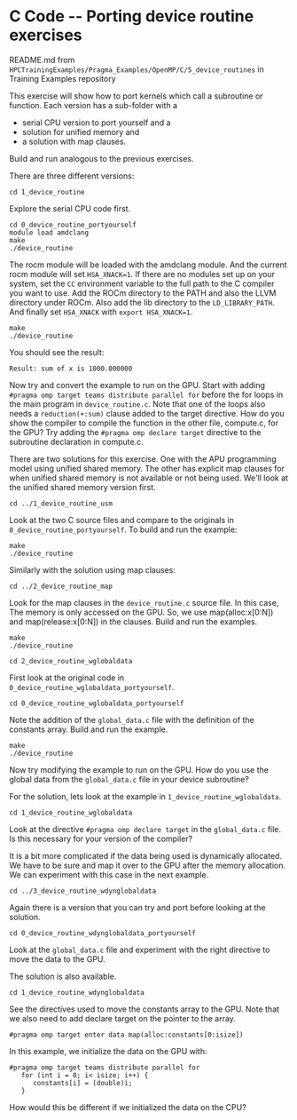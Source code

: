 # C Code -- Porting device routine exercises

README.md from `HPCTrainingExamples/Pragma_Examples/OpenMP/C/5_device_routines` in Training Examples repository

This exercise will show how to port kernels which call a subroutine or function.
Each version has a sub-folder with a 
- serial CPU version to port yourself and a
- solution for unified memory and
- a solution with map clauses.

Build and run analogous to the previous exercises.

There are three different versions:
```
cd 1_device_routine 
```
Explore the serial CPU code first. 

```
cd 0_device_routine_portyourself
module load amdclang
make
./device_routine
```
The rocm module will be loaded with the amdclang module. And the current rocm module will set `HSA_XNACK=1`. If there are no modules set up on your system, set the `CC` environment variable to the full path to the C compiler you want to use. Add the ROCm directory to the PATH and also the LLVM directory under ROCm. Also add the lib directory to the `LD_LIBRARY_PATH`. And finally set `HSA_XNACK` with `export HSA_XNACK=1`.

```
make
./device_routine
```
You should see the result:

```
Result: sum of x is 1000.000000
```

Now try and convert the example to run on the GPU. Start with adding `#pragma omp target teams distribute parallel for` before the for loops in the main program in `device_routine.c`. Note that one of the loops also needs a `reduction(+:sum)` clause added to the target directive. How do you show the compiler to compile the function in the other file, compute.c, for the GPU? Try adding the `#pragma omp declare target` directive to the subroutine declaration in compute.c.

There are two solutions for this exercise. One with the APU programming model using unified shared memory. The other has explicit map clauses for when unified shared memory is not available or not being used. We'll look at the unified shared memory version first.

```
cd ../1_device_routine_usm
```

Look at the two C source files and compare to the originals in `0_device_routine_portyourself`. To build and run the example:

```
make
./device_routine
```

Similarly with the solution using map clauses:

```
cd ../2_device_routine_map
```

Look for the map clauses in the `device_routine.c` source file. In this case, The memory is only accessed on the GPU. So, we use map(alloc:x[0:N]) and map(release:x[0:N]) in the clauses. Build and run the examples.

```
make
./device_routine
```

```
cd 2_device_routine_wglobaldata
```

First look at the original code in `0_device_routine_wglobaldata_portyourself`. 

```
cd 0_device_routine_wglobaldata_portyourself
```

Note the addition of the `global_data.c` file with the definition of the constants array. Build and run the example. 

```
make
./device_routine
```

Now try modifying the example to run on the GPU. How do you use the global data from the `global_data.c` file in your device subroutine?

For the solution, lets look at the example in `1_device_routine_wglobaldata`.

```
cd 1_device_routine_wglobaldata
```

Look at the directive `#pragma omp declare target` in the `global_data.c` file. Is this necessary for your version of the compiler?

It is a bit more complicated if the data being used is dynamically allocated. We have to be sure and map it over to the GPU after the memory allocation. We can experiment with this case in the next example.

```
cd ../3_device_routine_wdynglobaldata
```

Again there is a version that you can try and port before looking at the solution. 

```
cd 0_device_routine_wdynglobaldata_portyourself
```

Look at the `global_data.c` file and experiment with the right directive to move the data to the GPU.

The solution is also available.

```
cd 1_device_routine_wdynglobaldata
```

See the directives used to move the constants array to the GPU. Note that we also need to add declare target on the pointer to the array.


```
#pragma omp target enter data map(alloc:constants[0:isize])
```

In this example, we initialize the data on the GPU with:

```
#pragma omp target teams distribute parallel for
   for (int i = 0; i< isize; i++) {
      constants[i] = (double)i;
   }
```

How would this be different if we initialized the data on the CPU?

